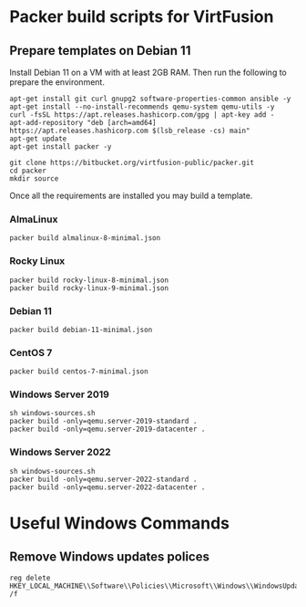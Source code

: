 # Packer build scripts for VirtFusion

## Prepare templates on Debian 11

Install Debian 11 on a VM with at least 2GB RAM. Then run the following to prepare the environment.

```shell
apt-get install git curl gnupg2 software-properties-common ansible -y
apt-get install --no-install-recommends qemu-system qemu-utils -y
curl -fsSL https://apt.releases.hashicorp.com/gpg | apt-key add -
apt-add-repository "deb [arch=amd64] https://apt.releases.hashicorp.com $(lsb_release -cs) main"
apt-get update
apt-get install packer -y

git clone https://bitbucket.org/virtfusion-public/packer.git
cd packer
mkdir source
```

Once all the requirements are installed you may build a template.

### AlmaLinux
```shell
packer build almalinux-8-minimal.json
```

### Rocky Linux
```shell
packer build rocky-linux-8-minimal.json
packer build rocky-linux-9-minimal.json
```

### Debian 11
```shell
packer build debian-11-minimal.json
```

### CentOS 7 
```shell
packer build centos-7-minimal.json
```

### Windows Server 2019
```shell
sh windows-sources.sh
packer build -only=qemu.server-2019-standard .
packer build -only=qemu.server-2019-datacenter .
```

### Windows Server 2022
```shell
sh windows-sources.sh
packer build -only=qemu.server-2022-standard .
packer build -only=qemu.server-2022-datacenter .
```

# Useful Windows Commands

## Remove Windows updates polices

```shell
reg delete HKEY_LOCAL_MACHINE\\Software\\Policies\\Microsoft\\Windows\\WindowsUpdate /f
```